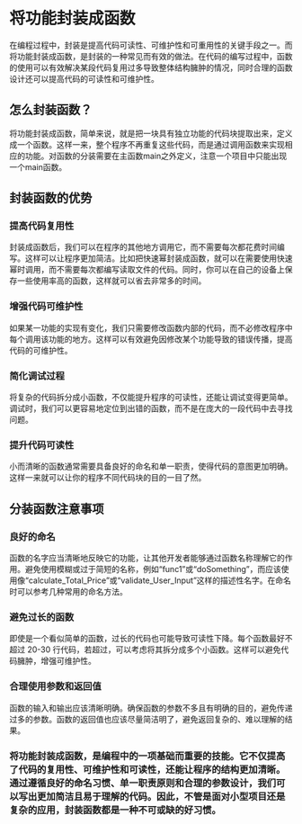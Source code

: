 # 将功能封装成函数
在编程过程中，封装是提高代码可读性、可维护性和可重用性的关键手段之一。而将功能封装成函数，是封装的一种常见而有效的做法。在代码的编写过程中，函数的使用可以有效解决某段代码复用过多导致整体结构臃肿的情况，同时合理的函数设计还可以提高代码的可读性和可维护性。

## 怎么封装函数？
将功能封装成函数，简单来说，就是把一块具有独立功能的代码块提取出来，定义成一个函数。这样一来，整个程序不再重复这些代码，而是通过调用函数来实现相应的功能。对函数的分装需要在主函数main之外定义，注意一个项目中只能出现一个main函数。

## 封装函数的优势
### 提高代码复用性
封装成函数后，我们可以在程序的其他地方调用它，而不需要每次都花费时间编写。这样可以让程序更加简洁。比如把快速幂封装成函数，就可以在需要使用快速幂时调用，而不需要每次都编写读取文件的代码。同时，你可以在自己的设备上保存一些使用率高的函数，这样就可以省去非常多的时间。
### 增强代码可维护性
如果某一功能的实现有变化，我们只需要修改函数内部的代码，而不必修改程序中每个调用该功能的地方。这样可以有效避免因修改某个功能导致的错误传播，提高代码的可维护性。
### 简化调试过程
将复杂的代码拆分成小函数，不仅能提升程序的可读性，还能让调试变得更简单。调试时，我们可以更容易地定位到出错的函数，而不是在庞大的一段代码中去寻找问题。
### 提升代码可读性
小而清晰的函数通常需要具备良好的命名和单一职责，使得代码的意图更加明确。这样一来就可以让你的程序不同代码块的目的一目了然。

## 分装函数注意事项
### 良好的命名
函数的名字应当清晰地反映它的功能，让其他开发者能够通过函数名称理解它的作用。避免使用模糊或过于简短的名称，例如“func1”或“doSomething”，而应该使用像“calculate_Total_Price”或“validate_User_Input”这样的描述性名字。在命名时可以参考几种常用的命名方法。
### 避免过长的函数
即使是一个看似简单的函数，过长的代码也可能导致可读性下降。每个函数最好不超过 20-30 行代码，若超过，可以考虑将其拆分成多个小函数。这样可以避免代码臃肿，增强可维护性。
### 合理使用参数和返回值
函数的输入和输出应该清晰明确。确保函数的参数不多且有明确的目的，避免传递过多的参数。函数的返回值也应该尽量简洁明了，避免返回复杂的、难以理解的结果。

### 将功能封装成函数，是编程中的一项基础而重要的技能。它不仅提高了代码的复用性、可维护性和可读性，还能让程序的结构更加清晰。通过遵循良好的命名习惯、单一职责原则和合理的参数设计，我们可以写出更加简洁且易于理解的代码。因此，不管是面对小型项目还是复杂的应用，封装函数都是一种不可或缺的好习惯。